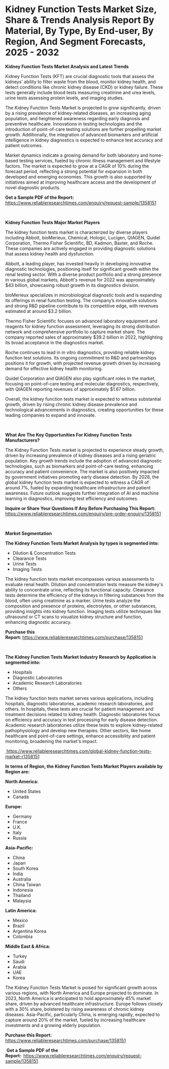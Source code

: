 <p><h1>Kidney Function Tests Market Size, Share & Trends Analysis Report By Material, By Type, By End-user, By Region, And Segment Forecasts, 2025 - 2032</h1></p><p><strong>Kidney Function Tests Market Analysis and Latest Trends</strong></p>
<p><p>Kidney Function Tests (KFT) are crucial diagnostic tools that assess the kidneys' ability to filter waste from the blood, monitor kidney health, and detect conditions like chronic kidney disease (CKD) or kidney failure. These tests generally include blood tests measuring creatinine and urea levels, urine tests assessing protein levels, and imaging studies.</p><p>The Kidney Function Tests Market is projected to grow significantly, driven by a rising prevalence of kidney-related diseases, an increasing aging population, and heightened awareness regarding early diagnosis and preventive healthcare. Innovations in testing technologies and the introduction of point-of-care testing solutions are further propelling market growth. Additionally, the integration of advanced biomarkers and artificial intelligence in kidney diagnostics is expected to enhance test accuracy and patient outcomes.</p><p>Market dynamics indicate a growing demand for both laboratory and home-based testing services, fueled by chronic illness management and lifestyle factors. The market is expected to grow at a CAGR of 10% during the forecast period, reflecting a strong potential for expansion in both developed and emerging economies. This growth is also supported by initiatives aimed at improving healthcare access and the development of novel diagnostic products.</p></p>
<p><strong>Get a Sample PDF of the Report:&nbsp;</strong> <a href="https://www.reliableresearchtimes.com/enquiry/request-sample/1358151?utm_campaign=3012&utm_medium=2&utm_source=Github&utm_content=ia&utm_term=12042025&utm_id=kidney-function-tests">https://www.reliableresearchtimes.com/enquiry/request-sample/1358151</a></p>
<p>&nbsp;</p>
<p><strong>Kidney Function Tests Major Market Players</strong></p>
<p><p>The kidney function tests market is characterized by diverse players including Abbott, bioMerieux, Chemical, Hologic, Lucigen, QIAGEN, Quidel Corporation, Thermo Fisher Scientific, BD, Kadmon, Baxter, and Roche. These companies are actively engaged in providing diagnostic solutions that assess kidney health and dysfunction.</p><p>Abbott, a leading player, has invested heavily in developing innovative diagnostic technologies, positioning itself for significant growth within the renal testing sector. With a diverse product portfolio and a strong presence in various global markets, Abbott's revenue for 2022 was approximately $43 billion, showcasing robust growth in its diagnostics division.</p><p>bioMerieux specializes in microbiological diagnostic tools and is expanding its offerings in renal function testing. The company’s innovative solutions and strong R&D pipeline contribute to its competitive edge, with revenues estimated at around $3.2 billion.</p><p>Thermo Fisher Scientific focuses on advanced laboratory equipment and reagents for kidney function assessment, leveraging its strong distribution network and comprehensive portfolio to capture market share. The company reported sales of approximately $39.2 billion in 2022, highlighting its broad acceptance in the diagnostics market.</p><p>Roche continues to lead in in vitro diagnostics, providing reliable kidney function test solutions. Its ongoing commitment to R&D and partnerships positions it for growth, with projected revenue growth driven by increasing demand for effective kidney health monitoring.</p><p>Quidel Corporation and QIAGEN also play significant roles in the market, focusing on point-of-care testing and molecular diagnostics, respectively, with QIAGEN reporting revenues of approximately $1.67 billion.</p><p>Overall, the kidney function tests market is expected to witness substantial growth, driven by rising chronic kidney disease prevalence and technological advancements in diagnostics, creating opportunities for these leading companies to expand and innovate.</p></p>
<p>&nbsp;</p>
<p><strong>What Are The Key Opportunities For Kidney Function Tests Manufacturers?</strong></p>
<p><p>The Kidney Function Tests market is projected to experience steady growth, driven by increasing prevalence of kidney diseases and a rising geriatric population. Key growth trends include the adoption of advanced diagnostic technologies, such as biomarkers and point-of-care testing, enhancing accuracy and patient convenience. The market is also positively impacted by government initiatives promoting early disease detection. By 2028, the global kidney function tests market is expected to witness a CAGR of around 7%, fueled by expanding healthcare infrastructure and patient awareness. Future outlook suggests further integration of AI and machine learning in diagnostics, improving test efficiency and outcomes.</p></p>
<p><strong>Inquire or Share Your Questions If Any Before Purchasing This Report:</strong> <a href="https://www.reliableresearchtimes.com/enquiry/pre-order-enquiry/1358151?utm_campaign=3012&utm_medium=2&utm_source=Github&utm_content=ia&utm_term=12042025&utm_id=kidney-function-tests">https://www.reliableresearchtimes.com/enquiry/pre-order-enquiry/1358151</a></p>
<p>&nbsp;</p>
<p><strong>Market Segmentation</strong></p>
<p><strong>The Kidney Function Tests Market Analysis by types is segmented into:</strong></p>
<p><ul><li>Dilution & Concentration Tests</li><li>Clearance Tests</li><li>Urine Tests</li><li>Imaging Tests</li></ul></p>
<p><p>The kidney function tests market encompasses various assessments to evaluate renal health. Dilution and concentration tests measure the kidney's ability to concentrate urine, reflecting its functional capacity. Clearance tests determine the efficiency of the kidneys in filtering substances from the blood, often using creatinine as a marker. Urine tests analyze the composition and presence of proteins, electrolytes, or other substances, providing insights into kidney function. Imaging tests utilize techniques like ultrasound or CT scans to visualize kidney structure and function, enhancing diagnostic accuracy.</p></p>
<p><strong>Purchase this Report:&nbsp;</strong><a href="https://www.reliableresearchtimes.com/purchase/1358151?utm_campaign=3012&utm_medium=2&utm_source=Github&utm_content=ia&utm_term=12042025&utm_id=kidney-function-tests">https://www.reliableresearchtimes.com/purchase/1358151</a></p>
<p>&nbsp;</p>
<p><strong>The Kidney Function Tests Market Industry Research by Application is segmented into:</strong></p>
<p><ul><li>Hospitals</li><li>Diagnostic Laboratories</li><li>Academic Research Laboratories</li><li>Others</li></ul></p>
<p><p>The kidney function tests market serves various applications, including hospitals, diagnostic laboratories, academic research laboratories, and others. In hospitals, these tests are crucial for patient management and treatment decisions related to kidney health. Diagnostic laboratories focus on efficiency and accuracy in test processing for early disease detection. Academic research laboratories utilize these tests to explore kidney-related pathophysiology and develop new therapies. Other sectors, like home healthcare and point-of-care settings, enhance accessibility and patient monitoring, broadening the market's impact.</p></p>
<p><a href="https://www.reliableresearchtimes.com/global-kidney-function-tests-market-r1358151?utm_campaign=3012&utm_medium=2&utm_source=Github&utm_content=ia&utm_term=12042025&utm_id=kidney-function-tests">&nbsp;https://www.reliableresearchtimes.com/global-kidney-function-tests-market-r1358151</a></p>
<p><strong>In terms of Region, the Kidney Function Tests Market Players available by Region are:</strong></p>
<p>
    <p> <strong> North America: </strong>
        <ul>
            <li>United States</li>
            <li>Canada</li>
        </ul>
        </p> 
    <p> <strong> Europe: </strong>
        <ul>
            <li>Germany</li>
            <li>France</li>
            <li>U.K.</li>
            <li>Italy</li>
            <li>Russia</li>
        </ul>
        </p> 
    <p> <strong> Asia-Pacific: </strong>
        <ul>
            <li>China</li>
            <li>Japan</li>
            <li>South Korea</li>
            <li>India</li>
            <li>Australia</li>
            <li>China Taiwan</li>
            <li>Indonesia</li>
            <li>Thailand</li>
            <li>Malaysia</li>
        </ul>
        </p> 
    <p> <strong> Latin America: </strong>
        <ul>
            <li>Mexico</li>
            <li>Brazil</li>
            <li>Argentina Korea</li>
            <li>Colombia</li>
        </ul>
        </p> 
    <p> <strong> Middle East & Africa: </strong>
        <ul>
            <li>Turkey</li>
            <li>Saudi</li>
            <li>Arabia</li>
            <li>UAE</li>
            <li>Korea</li>
        </ul>
    </p>
    </p>
<p><p>The Kidney Function Tests Market is poised for significant growth across various regions, with North America and Europe projected to dominate. In 2023, North America is anticipated to hold approximately 45% market share, driven by advanced healthcare infrastructure. Europe follows closely with a 30% share, bolstered by rising awareness of chronic kidney diseases. Asia-Pacific, particularly China, is emerging rapidly, expected to capture around 20% of the market, fueled by increasing healthcare investments and a growing elderly population.</p></p>
<p><strong>Purchase this Report: </strong><a href="https://www.reliableresearchtimes.com/purchase/1358151?utm_campaign=3012&utm_medium=2&utm_source=Github&utm_content=ia&utm_term=12042025&utm_id=kidney-function-tests">https://www.reliableresearchtimes.com/purchase/1358151</a></p>
<p>&nbsp;<strong>Get a Sample PDF of the Report:&nbsp;&nbsp;</strong><a href="https://www.reliableresearchtimes.com/enquiry/request-sample/1358151?utm_campaign=3012&utm_medium=2&utm_source=Github&utm_content=ia&utm_term=12042025&utm_id=kidney-function-tests">https://www.reliableresearchtimes.com/enquiry/request-sample/1358151</a></p>
<p><strong></strong></p>
<p><p></p><p></p><p></p></p>